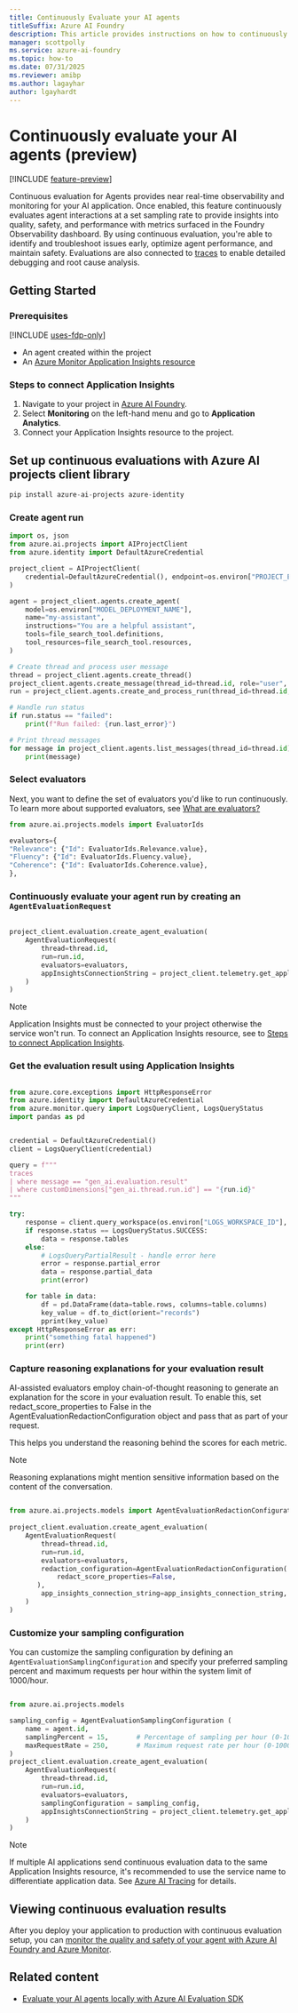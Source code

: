 ```yaml
---
title: Continuously Evaluate your AI agents
titleSuffix: Azure AI Foundry
description: This article provides instructions on how to continuously evaluate AI agents.
manager: scottpolly
ms.service: azure-ai-foundry
ms.topic: how-to
ms.date: 07/31/2025
ms.reviewer: amibp
ms.author: lagayhar  
author: lgayhardt
---
```


# Continuously evaluate your AI agents (preview)

[!INCLUDE [feature-preview](../includes/feature-preview.md)]

Continuous evaluation for Agents provides near real-time observability and monitoring for your AI application. Once enabled, this feature continuously evaluates agent interactions at a set sampling rate to provide insights into quality, safety, and performance with metrics surfaced in the Foundry Observability dashboard. By using continuous evaluation, you're able to identify and troubleshoot issues early, optimize agent performance, and maintain safety. Evaluations are also connected to [traces](./develop/trace-application.md) to enable detailed debugging and root cause analysis.

## Getting Started

### Prerequisites

[!INCLUDE [uses-fdp-only](../includes/uses-fdp-only.md)] 

- An agent created within the project
- An [Azure Monitor Application Insights resource](/azure/azure-monitor/app/app-insights-overview)

### Steps to connect Application Insights

1. Navigate to your project in [Azure AI Foundry](https://ai.azure.com/?cid=learnDocs).
2. Select **Monitoring** on the left-hand menu and go to **Application Analytics**.
3. Connect your Application Insights resource to the project.

## Set up continuous evaluations with Azure AI projects client library

```python
pip install azure-ai-projects azure-identity
```

### Create agent run

```python
import os, json
from azure.ai.projects import AIProjectClient
from azure.identity import DefaultAzureCredential

project_client = AIProjectClient(
    credential=DefaultAzureCredential(), endpoint=os.environ["PROJECT_ENDPOINT"]
)

agent = project_client.agents.create_agent(
    model=os.environ["MODEL_DEPLOYMENT_NAME"],
    name="my-assistant",
    instructions="You are a helpful assistant",
    tools=file_search_tool.definitions,
    tool_resources=file_search_tool.resources,
)

# Create thread and process user message
thread = project_client.agents.create_thread()
project_client.agents.create_message(thread_id=thread.id, role="user", content="Hello, what Contoso products do you know?")
run = project_client.agents.create_and_process_run(thread_id=thread.id, agent_id=agent.id)

# Handle run status
if run.status == "failed":
    print(f"Run failed: {run.last_error}")

# Print thread messages
for message in project_client.agents.list_messages(thread_id=thread.id).text_messages:
    print(message)

```

### Select evaluators

Next, you want to define the set of evaluators you'd like to run continuously. To learn more about supported evaluators, see [What are evaluators?](../concepts/observability.md#what-are-evaluators)

```python
from azure.ai.projects.models import EvaluatorIds

evaluators={
"Relevance": {"Id": EvaluatorIds.Relevance.value},
"Fluency": {"Id": EvaluatorIds.Fluency.value},
"Coherence": {"Id": EvaluatorIds.Coherence.value},
},
```

### Continuously evaluate your agent run by creating an `AgentEvaluationRequest`

```python
                      
project_client.evaluation.create_agent_evaluation(
    AgentEvaluationRequest(  
        thread=thread.id,  
        run=run.id,   
        evaluators=evaluators,
        appInsightsConnectionString = project_client.telemetry.get_application_insights_connection_string(),
    )
)

```

> [!NOTE]
> Application Insights must be connected to your project otherwise the service won't run. To connect an Application Insights resource, see to [Steps to connect Application Insights](#steps-to-connect-application-insights).

### Get the evaluation result using Application Insights

```python

from azure.core.exceptions import HttpResponseError
from azure.identity import DefaultAzureCredential
from azure.monitor.query import LogsQueryClient, LogsQueryStatus
import pandas as pd


credential = DefaultAzureCredential()
client = LogsQueryClient(credential)

query = f"""
traces
| where message == "gen_ai.evaluation.result"
| where customDimensions["gen_ai.thread.run.id"] == "{run.id}"
"""

try:
    response = client.query_workspace(os.environ["LOGS_WORKSPACE_ID"], query, timespan=timedelta(days=1))
    if response.status == LogsQueryStatus.SUCCESS:
        data = response.tables
    else:
        # LogsQueryPartialResult - handle error here
        error = response.partial_error
        data = response.partial_data
        print(error)

    for table in data:
        df = pd.DataFrame(data=table.rows, columns=table.columns)
        key_value = df.to_dict(orient="records")
        pprint(key_value)
except HttpResponseError as err:
    print("something fatal happened")
    print(err)

```

### Capture reasoning explanations for your evaluation result

AI-assisted evaluators employ chain-of-thought reasoning to generate an explanation for the score in your evaluation result. To enable this, set redact_score_properties to False in the AgentEvaluationRedactionConfiguration object and pass that as part of your request.

This helps you understand the reasoning behind the scores for each metric.

> [!NOTE]
> Reasoning explanations might mention sensitive information based on the content of the conversation.

```python

from azure.ai.projects.models import AgentEvaluationRedactionConfiguration
              
project_client.evaluation.create_agent_evaluation(
    AgentEvaluationRequest(  
        thread=thread.id,  
        run=run.id,   
        evaluators=evaluators,  
        redaction_configuration=AgentEvaluationRedactionConfiguration(
            redact_score_properties=False,
       ),
        app_insights_connection_string=app_insights_connection_string,
    )
)

```

### Customize your sampling configuration

You can customize the sampling configuration by defining an `AgentEvaluationSamplingConfiguration` and specify your preferred sampling percent and maximum requests per hour within the system limit of 1000/hour.

```python

from azure.ai.projects.models 

sampling_config = AgentEvaluationSamplingConfiguration (  
    name = agent.id,  
    samplingPercent = 15,       # Percentage of sampling per hour (0-100)
    maxRequestRate = 250,       # Maximum request rate per hour (0-1000)
)                                
project_client.evaluation.create_agent_evaluation(
    AgentEvaluationRequest(  
        thread=thread.id,  
        run=run.id,   
        evaluators=evaluators,  
        samplingConfiguration = sampling_config,  
        appInsightsConnectionString = project_client.telemetry.get_application_insights_connection_string(),
    )
)
```

> [!NOTE]
> If multiple AI applications send continuous evaluation data to the same Application Insights resource, it's recommended to use the service name to differentiate application data. See [Azure AI Tracing](./develop/trace-application.md) for details.

## Viewing continuous evaluation results

After you deploy your application to production with continuous evaluation setup, you can [monitor the quality and safety of your agent with Azure AI Foundry and Azure Monitor](./monitor-applications.md).

## Related content

- [Evaluate your AI agents locally with Azure AI Evaluation SDK](./develop/agent-evaluate-sdk.md)
